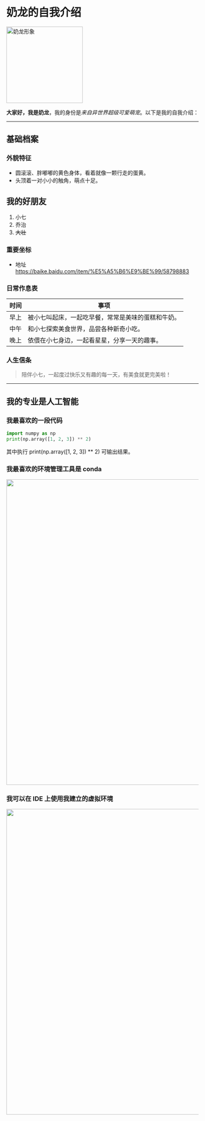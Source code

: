 # 奶龙的自我介绍
<img src="https://p5.itc.cn/q_70/images01/20230830/2fde7977af9c4bbbb4a1401d36cbee73.jpeg" width="200" alt="奶龙形象">

**大家好，我是奶龙**，我的身份是*来自异世界超级可爱萌宠*。以下是我的自我介绍：

---

## 基础档案
### 外貌特征
- 圆滚滚、胖嘟嘟的黄色身体，看着就像一颗行走的蛋黄。
- 头顶着一对小小的触角，萌点十足。

## 我的好朋友
1. 小七
2. 乔治
3. ~~大壮~~

### 重要坐标
- 地址 https://baike.baidu.com/item/%E5%A5%B6%E9%BE%99/58798883
### 日常作息表
| 时间 | 事项                        |
| ---- |---------------------------|
| 早上 | 被小七叫起床，一起吃早餐，常常是美味的蛋糕和牛奶。 |
| 中午 | 和小七探索美食世界，品尝各种新奇小吃。       |
| 晚上 | 依偎在小七身边，一起看星星，分享一天的趣事。    |

### 人生信条
> 陪伴小七，一起度过快乐又有趣的每一天，有美食就更完美啦！

---

## 我的专业是人工智能
### 我最喜欢的一段代码
```python
import numpy as np
print(np.array([1, 2, 3]) ** 2)
```
其中执行 print(np.array([1, 2, 3]) ** 2) 可输出结果。

### 我最喜欢的环境管理工具是 conda

<img src="2025-02-25-100616.png" width=800 >

### 我可以在 IDE 上使用我建立的虚拟环境

<img src="2025-02-28-021816.png" width=800 >
